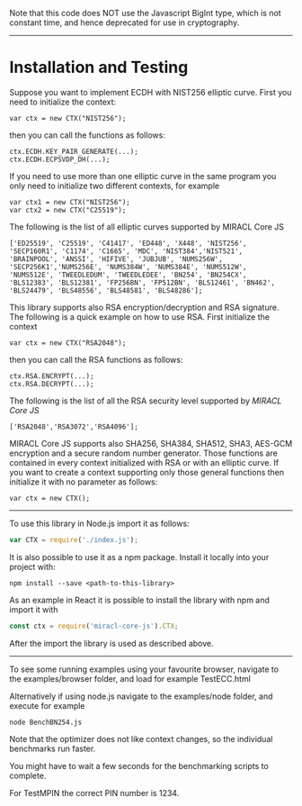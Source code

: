 
Note that this code does NOT use the Javascript BigInt type, which is not constant time, and hence deprecated for use in cryptography. 

-------------------------------------------

# Installation and Testing

Suppose you want to implement ECDH with NIST256 elliptic curve. First you need to initialize the context:

    var ctx = new CTX("NIST256");

then you can call the functions as follows:

    ctx.ECDH.KEY_PAIR_GENERATE(...);
    ctx.ECDH.ECPSVDP_DH(...);

If you need to use more than one elliptic curve in the same program you only need to initialize two different contexts, for example

    var ctx1 = new CTX("NIST256");
    var ctx2 = new CTX("C25519");

The following is the list of all elliptic curves supported by MIRACL Core JS

    ['ED25519', 'C25519', 'C41417', 'ED448', 'X448', 'NIST256', 'SECP160R1', 'C1174', 'C1665', 'MDC', 'NIST384','NIST521', 'BRAINPOOL', 'ANSSI', 'HIFIVE', 'JUBJUB', 'NUMS256W', 'SECP256K1','NUMS256E', 'NUMS384W', 'NUMS384E', 'NUMS512W', 'NUMS512E', 'TWEEDLEDUM', 'TWEEDLEDEE', 'BN254', 'BN254CX', 'BLS12383', 'BLS12381', 'FP256BN', 'FP512BN', 'BLS12461', 'BN462', 'BLS24479', 'BLS48556', 'BLS48581', 'BLS48286'];


This library supports also RSA encryption/decryption and RSA signature. The following is a quick example on how to use RSA. First initialize the context

    var ctx = new CTX("RSA2048");

then you can call the RSA functions as follows:

    ctx.RSA.ENCRYPT(...);
    ctx.RSA.DECRYPT(...);

The following is the list of all the RSA security level supported by *MIRACL Core JS*

    ['RSA2048','RSA3072','RSA4096'];


MIRACL Core JS supports also SHA256, SHA384, SHA512, SHA3, AES-GCM encryption and a secure random number generator. Those functions are contained in every context initialized with RSA 
or with an elliptic curve. If you want to create a context supporting only those general functions then initialize it with no parameter as follows:


    var ctx = new CTX();

-------------------------------------------

To use this library in Node.js import it as follows:

```javascript
var CTX = require('./index.js');
```

It is also possible to use it as a npm package. Install it locally into your project with:

    npm install --save <path-to-this-library>

As an example in React it is possible to install the library with npm and import it with

```javascript
const ctx = require('miracl-core-js').CTX;
```
After the import the library is used as described above.

--------------------------------------


To see some running examples using your favourite browser, navigate to the examples/browser folder, and load for example TestECC.html

Alternatively if using node.js navigate to the examples/node folder, and execute for example

	node BenchBN254.js

Note that the optimizer does not like context changes, so the individual benchmarks run faster.

You might have to wait a few seconds for the benchmarking scripts to complete.

For TestMPIN the correct PIN number is 1234.

